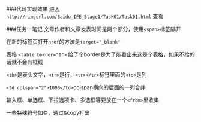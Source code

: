 ###代码实现效果
[进入 `http://ringcrl.com/Baidu_IFE_Stage1/Task01/Task01.html` 查看](http://ringcrl.com/Baidu_IFE_Stage1/Task01/Task01.html)

###任务一笔记
文章作者和文章发表时间是两个部分，使用`<span>`标签隔开

在新的标签页打开`href`的方法是`target="_blank"`

表格 `<table border="1">` 给了个border是为了能看出来这是个表格，如果不给的话就不会有框线

`<th>`是表头文字，`<tr>`是行，`<tr></tr>`标签里面的`<td>`是列

`<td colspan="2">1000</td>`colspan横向的后面的一列合并

输入框、单选框、下拉选项卡、多选框等要放在一个`<from>`里收集

一些特殊符号如©，通过&copy打出